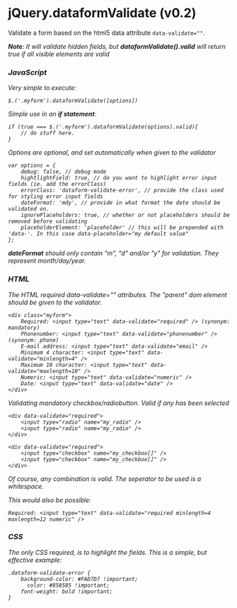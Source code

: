 jQuery.dataformValidate (v0.2)
=======================

Validate a form based on the html5 data attribute `data-validate=""`.

<i><b>Note</b>: It will validate hidden fields, but <b>dataformValidate().valid</b> will return true if all visible elements are valid

<h3>JavaScript</h3>

Very simple to execute:

    $.('.myform').dataformValidate([options])
    
Simple use in an <b>if statement</b>:

    if (true === $.('.myform').dataformValidate(options).valid){
        // do stuff here.
    }
    
Options are optional, and set automatically when given to the validator

    var options = {
        debug: false, // debug mode
        hightlightField: true, // do you want to highlight error input fields (ie. add the errorClass)
        errorClass: 'dataform-validate-error', // provide the class used for styling error input fields
        dateFormat: 'mdy', // provide in what format the date should be validated on.
        ignorePlaceholders: true, // whether or not placeholders should be removed before validating
        placeholderElement: 'placeholder' // this will be prepended with 'data-'. In this case data-placeholder="my default value"
    };
    
<b>dateFormat</b> should only contain "m", "d" and/or "y" for validation. They represent month/day/year.    
<h3>HTML</h3>

The HTML required data-validate="" attributes. The "parent" dom element should be given to the validator.

    <div class="myform">
        Required: <input type="text" data-validate="required" /> (synonym: mandatory)
        Phonenumber: <input type="text" data-validate="phonenumber" /> (synonym: phone)
        E-mail address: <input type="text" data-validate="email" />
        Minimum 4 character: <input type="text" data-validate="minlength=4" />
        Maximum 10 character: <input type="text" data-validate="maxlength=10" />
        Numeric: <input type="text" data-validate="numeric" />
        Date: <input type="text" data-validate="date" />
    </div>
    
Validating mandatory checkbox/radiobutton. Valid if any has been selected

    <div data-validate="required">
        <input type="radio" name="my_radio" />
        <input type="radio" name="my_radio" />
    </div>

    <div data-validate="required">
        <input type="checkbox" name="my_checkbox[]" />
        <input type="checkbox" name="my_checkbox[]" />
    </div>


Of course, any combination is valid. The seperator to be used is a whitespace. 

This would also be possible:

    Required: <input type="text" data-validate="required minlength=4 maxlength=12 numeric" />
    
<h3>CSS</h3>

The only CSS required, is to highlight the fields. This is a simple, but effective example:

    .dataform-validate-error {
        background-color: #FAD7D7 !important;
          color: #858585 !important;
    	font-weight: bold !important;
    }
